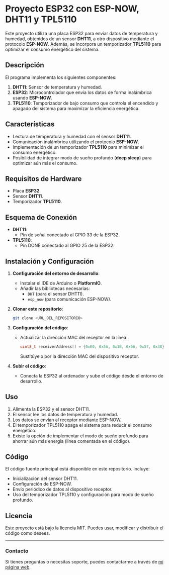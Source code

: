 # Proyecto ESP32 con ESP-NOW, DHT11 y TPL5110

Este proyecto utiliza una placa ESP32 para enviar datos de temperatura y humedad, obtenidos de un sensor **DHT11**, a otro dispositivo mediante el protocolo **ESP-NOW**. Además, se incorpora un temporizador **TPL5110** para optimizar el consumo energético del sistema.

## Descripción
El programa implementa los siguientes componentes:

1. **DHT11**: Sensor de temperatura y humedad.
2. **ESP32**: Microcontrolador que envía los datos de forma inalámbrica usando **ESP-NOW**.
3. **TPL5110**: Temporizador de bajo consumo que controla el encendido y apagado del sistema para maximizar la eficiencia energética.

## Características
- Lectura de temperatura y humedad con el sensor **DHT11**.
- Comunicación inalámbrica utilizando el protocolo **ESP-NOW**.
- Implementación de un temporizador **TPL5110** para minimizar el consumo energético.
- Posibilidad de integrar modo de sueño profundo (**deep sleep**) para optimizar aún más el consumo.

## Requisitos de Hardware
- Placa **ESP32**.
- Sensor **DHT11**.
- Temporizador **TPL5110**.

## Esquema de Conexión
- **DHT11**:
  - Pin de señal conectado al GPIO 33 de la ESP32.
- **TPL5110**:
  - Pin DONE conectado al GPIO 25 de la ESP32.

## Instalación y Configuración

1. **Configuración del entorno de desarrollo**:
   - Instalar el IDE de Arduino o **PlatformIO**.
   - Añadir las bibliotecas necesarias:
     - `DHT` (para el sensor DHT11).
     - `esp_now` (para comunicación ESP-NOW).

2. **Clonar este repositorio**:
   ```bash
   git clone <URL_DEL_REPOSITORIO>
   ```

3. **Configuración del código**:
   - Actualizar la dirección MAC del receptor en la línea:
     ```cpp
     uint8_t receiverAddress[] = {0xE0, 0x5A, 0x1B, 0x66, 0x57, 0x38};
     ```
     Sustitúyelo por la dirección MAC del dispositivo receptor.

4. **Subir el código**:
   - Conecta la ESP32 al ordenador y sube el código desde el entorno de desarrollo.

## Uso
1. Alimenta la ESP32 y el sensor DHT11.
2. El sensor lee los datos de temperatura y humedad.
3. Los datos se envían al receptor mediante ESP-NOW.
4. El temporizador TPL5110 apaga el sistema para reducir el consumo energético.
5. Existe la opción de implementar el modo de sueño profundo para ahorrar aún más energía (línea comentada en el código).

## Código
El código fuente principal está disponible en este repositorio. Incluye:
- Inicialización del sensor DHT11.
- Configuración de ESP-NOW.
- Envío periódico de datos al dispositivo receptor.
- Uso del temporizador TPL5110 y configuración para modo de sueño profundo.

## Licencia
Este proyecto está bajo la licencia MIT. Puedes usar, modificar y distribuir el código como desees.

---

### Contacto
Si tienes preguntas o necesitas soporte, puedes contactarme a través de [mi página web](https://infootec.net).

